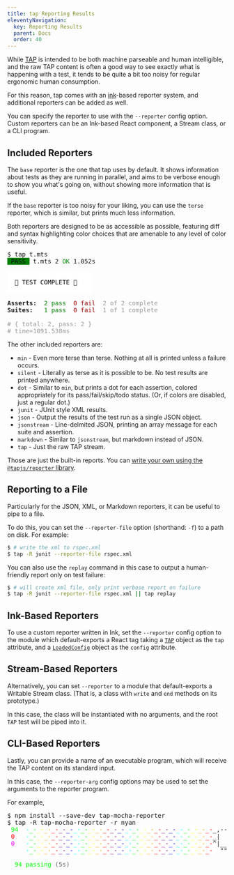 ```yaml
---
title: tap Reporting Results
eleventyNavigation:
  key: Reporting Results
  parent: Docs
  order: 40
---
```


While [TAP](./tap-format.md) is intended to be both machine
parseable and human intelligible, and the raw TAP content is
often a good way to see exactly what is happening with a test, it
tends to be quite a bit too noisy for regular ergonomic human
consumption.

For this reason, tap comes with an
[ink](https://github.com/vadimdemedes/ink)-based reporter system,
and additional reporters can be added as well.

You can specify the reporter to use with the `--reporter` config
option. Custom reporters can be an Ink-based React component, a
Stream class, or a CLI program.

## Included Reporters

The `base` reporter is the one that tap uses by default. It
shows information about tests as they are running in parallel,
and aims to be verbose enough to show you what's going on,
without showing more information that is useful.

If the `base` reporter is too noisy for your liking, you can use
the `terse` reporter, which is similar, but prints much less
information.

Both reporters are designed to be as accessible as possible,
featuring diff and syntax highlighting color choices that are
amenable to any level of color sensitivity.

<pre>$ tap t.mts
<span style="color:black;background:green"> PASS </span> t.mts 2 <span style="color:green">OK</span> <span color="#999">1.052s</span>

<div style="width:min-content;background:white;color:black">                       
  🌈 TEST COMPLETE 🌈  
                       </div>
<b>Asserts:</b>  <span style="color:green">2 pass</span>  <span style="color:#900">0 fail</span>  <span style="color:#999">2 of 2 complete</span>
<b>Suites:</b>   <span style="color:green">1 pass</span>  <span style="color:#900">0 fail</span>  <span style="color:#999">1 of 1 complete</span>

<span style="color:#999"># { total: 2, pass: 2 }
# time=1091.538ms</span></pre>

The other included reporters are:

- `min` - Even more terse than terse. Nothing at all is printed
  unless a failure occurs.
- `silent` - Literally as terse as it is possible to be. No test
  results are printed anywhere.
- `dot` - Similar to `min`, but prints a dot for each assertion,
  colored appropriately for its pass/fail/skip/todo status.
  (Or, if colors are disabled, just a regular dot.)
- `junit` - JUnit style XML results.
- `json` - Output the results of the test run as a single JSON
  object.
- `jsonstream` - Line-delmited JSON, printing an array message
  for each suite and assertion.
- `markdown` - Similar to `jsonstream`, but markdown instead of
  JSON.
- `tap` - Just the raw TAP stream.

Those are just the built-in reports. You can [write your own
using the `@tapjs/reporter` library](./writing-custom-reporters.md).

## Reporting to a File

Particularly for the JSON, XML, or Markdown reporters, it can be
useful to pipe to a file.

To do this, you can set the `--reporter-file` option (shorthand:
`-f`) to a path on disk.  For example:

```bash
$ # write the xml to rspec.xml
$ tap -R junit --reporter-file rspec.xml
```

You can also use the `replay` command in this case to output a
human-friendly report only on test failure:

```bash
$ # will create xml file, only print verbose report on failure
$ tap -R junit --reporter-file rspec.xml || tap replay
```

## Ink-Based Reporters

To use a custom reporter written in Ink, set the `--reporter`
config option to the module which default-exports a React tag
taking a [`TAP`](./api.md#class-tap) object as the `tap`
attribute, and a
[`LoadedConfig`](https://tapjs.github.io/tapjs/interfaces/_tapjs_config.index.LoadedConfig.html)
object as the `config` attribute.

## Stream-Based Reporters

Alternatively, you can set `--reporter` to a module that
default-exports a Writable Stream class. (That is, a class
with `write` and `end` methods on its prototype.)

In this case, the class will be instantiated with no arguments,
and the root `TAP` test will be piped into it.

## CLI-Based Reporters

Lastly, you can provide a name of an executable program, which
will receive the TAP content on its standard input.

In this case, the `--reporter-arg` config options may be used to
set the arguments to the reporter program.

For example,

<pre>$ npm install --save-dev tap-mocha-reporter
$ tap -R tap-mocha-reporter -r nyan
 <span style="color:#0f0">94</span>  <span style="color:cyan">-</span><span style="color:#0f0">_-</span><span style="color:yellow">_-</span><span style="color:orange">_-</span><span style="color:red">_-</span><span style="color:purple">_-</span><span style="color:blue">_-</span><span style="color:cyan">_-</span><span style="color:#0f0">_-</span><span style="color:yellow">_-</span><span style="color:orange">_-</span><span style="color:red">_-</span><span style="color:purple">_-</span><span style="color:blue">_-</span><span style="color:cyan">_-</span><span style="color:#0f0">_-</span><span style="color:yellow">_-</span><span style="color:orange">_-</span><span style="color:red">_-</span><span style="color:purple">_-</span><span style="color:blue">_-</span><span style="color:cyan">_-</span><span style="color:#0f0">_-</span><span style="color:yellow">_-</span><span style="color:orange">_-</span><span style="color:red">_-</span>_,------,
 <span style="color:red">0</span>   <span style="color:cyan">-</span><span style="color:#0f0">_-</span><span style="color:yellow">_-</span><span style="color:orange">_-</span><span style="color:red">_-</span><span style="color:purple">_-</span><span style="color:blue">_-</span><span style="color:cyan">_-</span><span style="color:#0f0">_-</span><span style="color:yellow">_-</span><span style="color:orange">_-</span><span style="color:red">_-</span><span style="color:purple">_-</span><span style="color:blue">_-</span><span style="color:cyan">_-</span><span style="color:#0f0">_-</span><span style="color:yellow">_-</span><span style="color:orange">_-</span><span style="color:red">_-</span><span style="color:purple">_-</span><span style="color:blue">_-</span><span style="color:cyan">_-</span><span style="color:#0f0">_-</span><span style="color:yellow">_-</span><span style="color:orange">_-</span><span style="color:red">_-</span>_|   /\_/\ 
 <span style="color:magenta">0</span>   <span style="color:cyan">-</span><span style="color:#0f0">_-</span><span style="color:yellow">_-</span><span style="color:orange">_-</span><span style="color:red">_-</span><span style="color:purple">_-</span><span style="color:blue">_-</span><span style="color:cyan">_-</span><span style="color:#0f0">_-</span><span style="color:yellow">_-</span><span style="color:orange">_-</span><span style="color:red">_-</span><span style="color:purple">_-</span><span style="color:blue">_-</span><span style="color:cyan">_-</span><span style="color:#0f0">_-</span><span style="color:yellow">_-</span><span style="color:orange">_-</span><span style="color:red">_-</span><span style="color:purple">_-</span><span style="color:blue">_-</span><span style="color:cyan">_-</span><span style="color:#0f0">_-</span><span style="color:yellow">_-</span><span style="color:orange">_-</span><span style="color:red">_-</span>^|__( ^ .^) 
     <span style="color:cyan">-</span><span style="color:#0f0">_-</span><span style="color:yellow">_-</span><span style="color:orange">_-</span><span style="color:red">_-</span><span style="color:purple">_-</span><span style="color:blue">_-</span><span style="color:cyan">_-</span><span style="color:#0f0">_-</span><span style="color:yellow">_-</span><span style="color:orange">_-</span><span style="color:red">_-</span><span style="color:purple">_-</span><span style="color:blue">_-</span><span style="color:cyan">_-</span><span style="color:#0f0">_-</span><span style="color:yellow">_-</span><span style="color:orange">_-</span><span style="color:red">_-</span><span style="color:purple">_-</span><span style="color:blue">_-</span><span style="color:cyan">_-</span><span style="color:#0f0">_-</span><span style="color:yellow">_-</span><span style="color:orange">_-</span><span style="color:red">_-</span>  ""  "" 

  <span style="color:#0f0">94 passing</span> <span style="color:#666">(5s)</span></pre>
